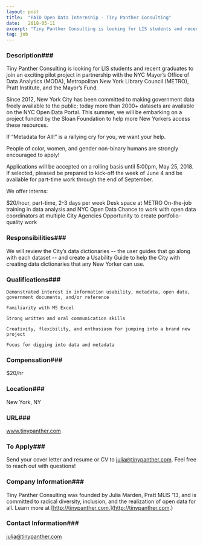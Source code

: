 ```yaml
---
layout: post
title:  "PAID Open Data Internship - Tiny Panther Consulting"
date:   2018-05-11
excerpt: "Tiny Panther Consulting is looking for LIS students and recent graduates to join an exciting pilot project in partnership with the NYC Mayor’s Office of Data Analytics (MODA), Metropolitan New York Library Council (METRO), Pratt Institute, and the Mayor’s Fund. Since 2012, New York City has been committed to making..."
tag: job
---
```


### Description###

Tiny Panther Consulting is looking for LIS students and recent graduates to join an exciting pilot project in partnership with the NYC Mayor’s Office of Data Analytics (MODA), Metropolitan New York Library Council (METRO), Pratt Institute, and the Mayor’s Fund.  

Since 2012, New York City has been committed to making government data freely available to the public; today more than 2000+ datasets are available on the NYC Open Data Portal.  This summer, we will be embarking on a project funded by the Sloan Foundation to help more New Yorkers access these resources. 

If “Metadata for All!” is a rallying cry for you, we want your help. 

People of color, women, and gender non-binary humans are strongly encouraged to apply!  

Applications will be accepted on a rolling basis until 5:00pm, May 25, 2018. If selected, pleased be prepared to kick-off the week of June 4 and be available for part-time work through the end of September. 

We offer interns:

$20/hour, part-time, 2-3 days per week
Desk space at METRO 
On-the-job training in data analysis and NYC Open Data 
Chance to work with open data coordinators at multiple City Agencies
Opportunity to create portfolio-quality work


### Responsibilities###

We will review the City’s data dictionaries -- the user guides that go along with each dataset -- and create a Usability Guide to help the City with creating data dictionaries that any New Yorker can use.  


### Qualifications###

    Demonstrated interest in information usability, metadata, open data, government documents, and/or reference

    Familiarity with MS Excel

    Strong written and oral communication skills 

    Creativity, flexibility, and enthusiasm for jumping into a brand new project

    Focus for digging into data and metadata 


### Compensation###

$20/hr


### Location###

New York, NY


### URL###

www.tinypanther.com

### To Apply###

Send your cover letter and resume or CV to julia@tinypanther.com.  Feel free to reach out with questions! 


### Company Information###

Tiny Panther Consulting was founded by Julia Marden, Pratt MLIS ‘13, and is committed to radical diversity, inclusion, and the realization of open data for all.  Learn more at [http://tinypanther.com.](http://tinypanther.com.)               


### Contact Information###

julia@tinypanther.com


